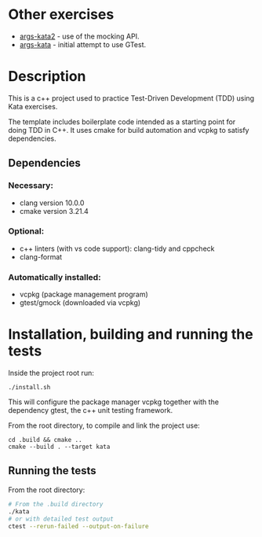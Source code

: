 # Other exercises
* [args-kata2](https://github.com/raz-m12/kata-template/tree/args2) - use of the mocking API.
* [args-kata](https://github.com/raz-m12/kata-template/tree/args-kata) - initial attempt to use GTest.

# Description

This is a c++ project used to practice Test-Driven Development (TDD) using Kata exercises. 

The template includes boilerplate code intended as a starting point for doing TDD in C++. It uses cmake for build automation and vcpkg to satisfy dependencies.

## Dependencies
### Necessary:
* clang version 10.0.0
* cmake version 3.21.4
### Optional:
* c++ linters (with vs code support): clang-tidy and cppcheck
* clang-format
### Automatically installed:
* vcpkg (package management program)
* gtest/gmock (downloaded via vcpkg)

# Installation, building and running the tests
Inside the project root run:
```
./install.sh
```
This will configure the package manager vcpkg together with the dependency gtest, the c++ unit testing framework.

From the root directory, to compile and link the project use:
```
cd .build && cmake ..
cmake --build . --target kata
```

## Running the tests
From the root directory:
```bash
# From the .build directory
./kata
# or with detailed test output
ctest --rerun-failed --output-on-failure
```
